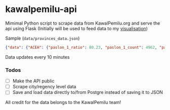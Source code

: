 # kawalpemilu-api

Mimimal Python script to scrape data from KawalPemilu.org and serve the api using Flask (Initially will be used to feed data to my [visualisation](https://github.com/hariesramdhani/kawalpemilu-visualized))

Sample (`data/provinces_data.json`)
```json
{"data": {"ACEH": {"paslon_1_ratio": 80.23, "paslon_1_count": 4962, "paslon_2_ratio": 18.17, "paslon_2_count": 1124, "paslon_3_ratio": 1.6, "paslon_3_count": 99, "cakupan_ratio": 0.22, "cakupan_count": "36/16,046", "cakupan_jaga_ratio": 13.86, "cakupan_jaga_count": "2,224/16,046"}, "BALI": {"paslon_1_ratio": 6.65, "paslon_1_count": 5086, "paslon_2_ratio": 55.44, "paslon_2_count": 42372, "paslon_3_ratio": 37.91, "paslon_3_count": 28975, "cakupan_ratio": 2.8, "cakupan_count": "359/12,809", "cakupan_jaga_ratio": 6.59, "cakupan_jaga_count": "844/12,809"}, "BANTEN": {"paslon_1_ratio": 37.88, "paslon_1_count": 35676, "paslon_2_ratio": 47.17, "paslon_2_count": 44424, "paslon_3_ratio": 14.94, "paslon_3_count": 14074, "cakupan_ratio": 1.25...
```

Data updates every 10 minutes

### Todos
- [ ] Make the API public
- [ ] Scrape city/regency level data
- [ ] Save and load data directly to/from Postgre instead of saving it to JSON

All credit for the data belongs to the KawalPemilu team!